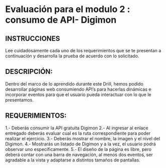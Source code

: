 # Evaluación para el modulo 2 : consumo de API- Digimon

## INSTRUCCIONES
Lee cuidadosamente cada uno de los requerimientos que se te presentan a continuación y desarrolla la 
prueba de acuerdo con lo solicitado.
## DESCRIPCIÓN:
Dentro  del  marco  de  lo  aprendido  durante  este  Drill,  hemos  podido  desarrollar  páginas  web 
consumiendo API’s para hacerlas dinámicas e incorporar eventos para que el usuario pueda interactuar 
con lo que le presentamos.
## REQUERIMIENTOS:
1.- Deberás consumir la API gratuita Digimon
2.- Al ingresar al enlace entregado deberás evaluar cual es la ruta correspondiente para poder realizar el 
ejercicio.
3.- Deberás mostrar el nombre, la imagen y el nivel del Digimon.
4.- Mostrarás un listado de Digimon y a la vez, el usuario podrá observar uno específicamente.
5.- El diseño de la página es libre, pero deberá contar con una barra de navegación, al menos dos 
eventos, ser agradable a la vista y adaptarse a distintos tamaños de pantallas.

